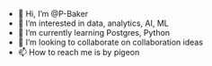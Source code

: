 - 👋 Hi, I’m @P-Baker
- 👀 I’m interested in data, analytics, AI, ML
- 🌱 I’m currently learning Postgres, Python
- 💞️ I’m looking to collaborate on collaboration ideas
- 📫 How to reach me is by pigeon

<!---
P-Baker/P-Baker is a ✨ special ✨ repository because its `README.md` (this file) appears on your GitHub profile.
You can click the Preview link to take a look at your changes.
--->
